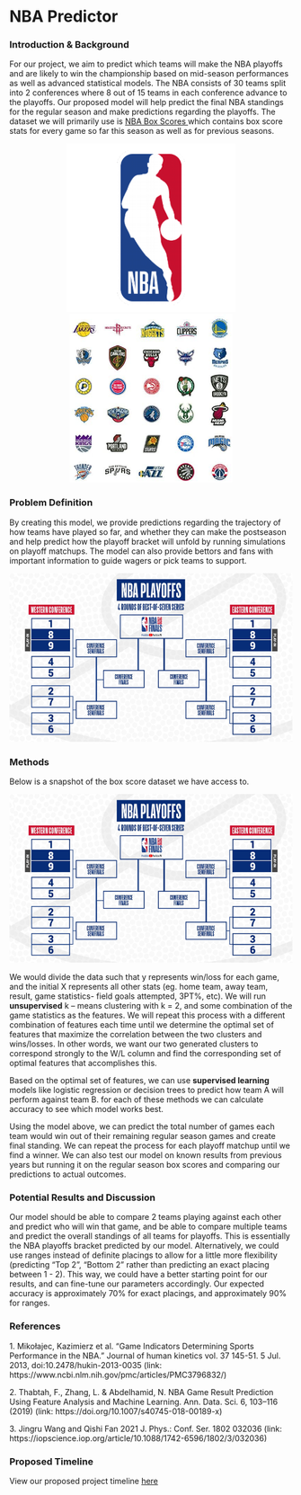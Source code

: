 <html>
  
<h1>
<a id="intro" class="anchor" href="#intro" aria-hidden="true"><span aria-hidden="true" class="octicon octicon-link"></span></a>NBA Predictor</h1>
  
<body>

<h3>
<a id="intro" class="anchor" href="#intro" aria-hidden="true"><span aria-hidden="true" class="octicon octicon-link"></span></a>Introduction & Background</h3>
<p>For our project, we aim to predict which teams will make the NBA playoffs and are likely to win the championship based on mid-season performances as well as advanced statistical models. The NBA consists of 30 teams split into 2 conferences where 8 out of 15 teams in each conference advance to the playoffs. Our proposed model will help predict the final NBA standings for the regular season and make predictions regarding the playoffs. The dataset we will primarily use is <a href="https://www.nba.com/stats/teams/boxscores/"> NBA Box Scores </a>  which contains box score stats for every game so far this season as well as for previous seasons.
</p>
  
<p align="center">
    <img height="300px" src="assets/logo.png">
    <img height="300px" src="assets/teams.jpg">
</p>
<h3>
<a id="problem_definition" class="anchor" href="#problem_definition" aria-hidden="true"><span aria-hidden="true" class="octicon octicon-link"></span></a>Problem Definition</h3>
<p>By creating this model, we provide predictions regarding the trajectory of how teams have played so far, and whether they can make the postseason and help predict how the playoff bracket will unfold by running simulations on playoff matchups. The model can also provide bettors and fans with important information to guide wagers or pick teams to support.  </p>

<p align="center">
    <img height="300px" src="assets/structure.jpg">
</p>
  
 <h3>
<a id="methods" class="anchor" href="#methods" aria-hidden="true"><span aria-hidden="true" class="octicon octicon-link"></span></a>Methods</h3>
<p>Below is a snapshot of the box score dataset we have access to. </p>
<p align="center">
    <img height="300px" src="assets/structure.jpg">
</p>
<p>We would divide the data such that y represents win/loss for each game, and the initial X represents all other stats (eg. home team, away team, result, game statistics- field goals attempted, 3PT%, etc). We will run <b>unsupervised</b> k – means clustering with k = 2, and some combination of the game statistics as the features. We will repeat this process with a different combination of features each time until we determine the optimal set of features that maximize the correlation between the two clusters and wins/losses. In other words, we want our two generated clusters to correspond strongly to the W/L column and find the corresponding set of optimal features that accomplishes this.
</p> 
<p>Based on the optimal set of features, we can use <b>supervised learning</b> models like logistic regression or decision trees to predict how team A will perform against team B. for each of these methods we can calculate accuracy to see which model works best.
</p>
<p>Using the model above, we can predict the total number of games each team would win out of their remaining regular season games and create final standing. We can repeat the process for each playoff matchup until we find a winner. We can also test our model on known results from previous years but running it on the regular season box scores and comparing our predictions to actual outcomes. 
</p>
  
<h3>
<a id="results" class="anchor" href="#results" aria-hidden="true"><span aria-hidden="true" class="octicon octicon-link"></span></a>Potential Results and Discussion</h3>
<p>Our model should be able to compare 2 teams playing against each other and predict who will win that game, and be able to compare multiple teams and predict the overall standings of all teams for playoffs. This is essentially the NBA playoffs bracket predicted by our model. Alternatively, we could use ranges instead of definite placings to allow for a little more flexibility (predicting “Top 2”, “Bottom 2” rather than predicting an exact placing between 1 - 2). This way, we could have a better starting point for our results, and can fine-tune our parameters accordingly. Our expected accuracy is approximately 70% for exact placings, and approximately 90% for ranges.
</p>
<h3>
<a id="refs" class="anchor" href="#refs" aria-hidden="true"><span aria-hidden="true" class="octicon octicon-link"></span></a>References</h3>
  <p>1. Mikołajec, Kazimierz et al. “Game Indicators Determining Sports Performance in the NBA.” Journal of human kinetics vol. 37 145-51. 5 Jul. 2013, doi:10.2478/hukin-2013-0035 (link: https://www.ncbi.nlm.nih.gov/pmc/articles/PMC3796832/)
  </p>
  <p> 2. Thabtah, F., Zhang, L. & Abdelhamid, N. NBA Game Result Prediction Using Feature Analysis and Machine Learning. Ann. Data. Sci. 6, 103–116 (2019) (link: https://doi.org/10.1007/s40745-018-00189-x)
  </p>
  <p> 3. Jingru Wang and Qishi Fan 2021 J. Phys.: Conf. Ser. 1802 032036 (link: https://iopscience.iop.org/article/10.1088/1742-6596/1802/3/032036)
  </p>

<h3>
<a id="timeline" class="anchor" href="#timeline" aria-hidden="true"><span aria-hidden="true" class="octicon octicon-link"></span></a>Proposed Timeline</h3>
  <p>View our proposed project timeline <a href="https://gtvault-my.sharepoint.com/:x:/g/personal/kcolaco3_gatech_edu/Ed745itnB4BNrrMAhuP-s-cBbbwPmu2WzhvwIJb2FZzEMQ?e=TfflJm/"> here </a></p>
  </body>
</html>

